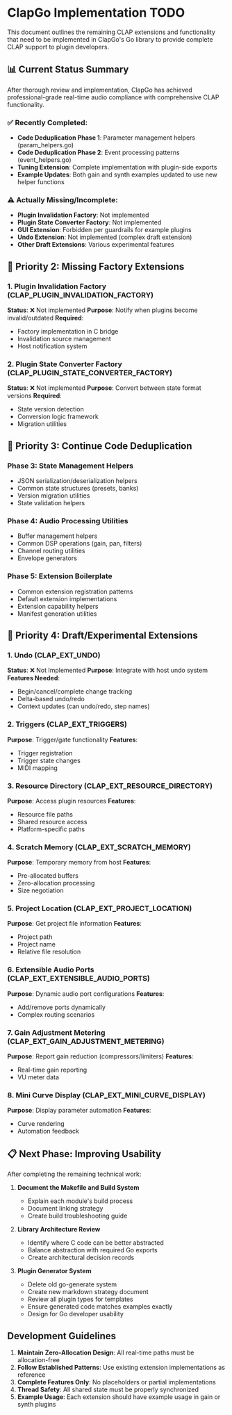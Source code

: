 # ClapGo Implementation TODO

This document outlines the remaining CLAP extensions and functionality that need to be implemented in ClapGo's Go library to provide complete CLAP support to plugin developers.

## 📊 Current Status Summary

After thorough review and implementation, ClapGo has achieved professional-grade real-time audio compliance with comprehensive CLAP functionality.

### ✅ Recently Completed:
- **Code Deduplication Phase 1**: Parameter management helpers (param_helpers.go)
- **Code Deduplication Phase 2**: Event processing patterns (event_helpers.go)
- **Tuning Extension**: Complete implementation with plugin-side exports
- **Example Updates**: Both gain and synth examples updated to use new helper functions

### ⚠️ Actually Missing/Incomplete:
- **Plugin Invalidation Factory**: Not implemented
- **Plugin State Converter Factory**: Not implemented
- **GUI Extension**: Forbidden per guardrails for example plugins
- **Undo Extension**: Not implemented (complex draft extension)
- **Other Draft Extensions**: Various experimental features

## 🎯 Priority 2: Missing Factory Extensions

### 1. Plugin Invalidation Factory (CLAP_PLUGIN_INVALIDATION_FACTORY)
**Status**: ❌ Not implemented
**Purpose**: Notify when plugins become invalid/outdated
**Required**:
- Factory implementation in C bridge
- Invalidation source management
- Host notification system

### 2. Plugin State Converter Factory (CLAP_PLUGIN_STATE_CONVERTER_FACTORY)
**Status**: ❌ Not implemented
**Purpose**: Convert between state format versions
**Required**:
- State version detection
- Conversion logic framework
- Migration utilities

## 🧹 Priority 3: Continue Code Deduplication

### Phase 3: State Management Helpers
- JSON serialization/deserialization helpers
- Common state structures (presets, banks)
- Version migration utilities
- State validation helpers

### Phase 4: Audio Processing Utilities
- Buffer management helpers
- Common DSP operations (gain, pan, filters)
- Channel routing utilities
- Envelope generators

### Phase 5: Extension Boilerplate
- Common extension registration patterns
- Default extension implementations
- Extension capability helpers
- Manifest generation utilities

## 🔮 Priority 4: Draft/Experimental Extensions

### 1. Undo (CLAP_EXT_UNDO)
**Status**: ❌ Not Implemented
**Purpose**: Integrate with host undo system
**Features Needed**:
- Begin/cancel/complete change tracking
- Delta-based undo/redo
- Context updates (can undo/redo, step names)

### 2. Triggers (CLAP_EXT_TRIGGERS)
**Purpose**: Trigger/gate functionality
**Features**:
- Trigger registration
- Trigger state changes
- MIDI mapping

### 3. Resource Directory (CLAP_EXT_RESOURCE_DIRECTORY)
**Purpose**: Access plugin resources
**Features**:
- Resource file paths
- Shared resource access
- Platform-specific paths

### 4. Scratch Memory (CLAP_EXT_SCRATCH_MEMORY)
**Purpose**: Temporary memory from host
**Features**:
- Pre-allocated buffers
- Zero-allocation processing
- Size negotiation

### 5. Project Location (CLAP_EXT_PROJECT_LOCATION)
**Purpose**: Get project file information
**Features**:
- Project path
- Project name
- Relative file resolution

### 6. Extensible Audio Ports (CLAP_EXT_EXTENSIBLE_AUDIO_PORTS)
**Purpose**: Dynamic audio port configurations
**Features**:
- Add/remove ports dynamically
- Complex routing scenarios

### 7. Gain Adjustment Metering (CLAP_EXT_GAIN_ADJUSTMENT_METERING)
**Purpose**: Report gain reduction (compressors/limiters)
**Features**:
- Real-time gain reporting
- VU meter data

### 8. Mini Curve Display (CLAP_EXT_MINI_CURVE_DISPLAY)
**Purpose**: Display parameter automation
**Features**:
- Curve rendering
- Automation feedback

## 📋 Next Phase: Improving Usability

After completing the remaining technical work:

1. **Document the Makefile and Build System**
   - Explain each module's build process
   - Document linking strategy
   - Create build troubleshooting guide

2. **Library Architecture Review**
   - Identify where C code can be better abstracted
   - Balance abstraction with required Go exports
   - Create architectural decision records

3. **Plugin Generator System**
   - Delete old go-generate system
   - Create new markdown strategy document
   - Review all plugin types for templates
   - Ensure generated code matches examples exactly
   - Design for Go developer usability

## Development Guidelines

1. **Maintain Zero-Allocation Design**: All real-time paths must be allocation-free
2. **Follow Established Patterns**: Use existing extension implementations as reference
3. **Complete Features Only**: No placeholders or partial implementations
4. **Thread Safety**: All shared state must be properly synchronized
5. **Example Usage**: Each extension should have example usage in gain or synth plugins